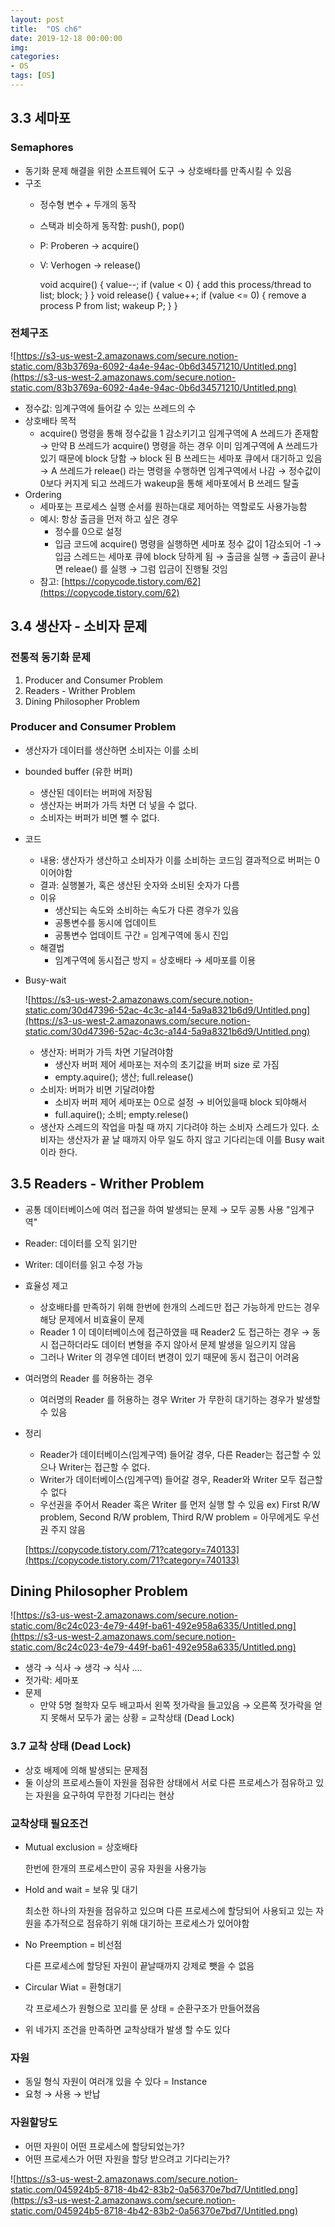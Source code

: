```yaml
---
layout: post
title:  "OS ch6"
date: 2019-12-18 00:00:00
img:
categories:
- OS
tags: [OS]
---
```


## 3.3 세마포

### Semaphores

- 동기화 문제 해결을 위한 소프트웨어 도구  → 상호배타를 만족시킬 수 있음
- 구조
    - 정수형 변수 + 두개의 동작
    - 스택과 비슷하게 동작함: push(), pop()
    - P: Proberen → acquire()
    - V: Verhogen → release()

        void acquire() { 
        	value--;
        	if (value < 0) {
        	add this process/thread to list;
        	block; 
        	}
        }
        void release() {
        	value++;
        	if (value <= 0) {
        	remove a process P from list; wakeup P;
        	} 
        }

### 전체구조

![https://s3-us-west-2.amazonaws.com/secure.notion-static.com/83b3769a-6092-4a4e-94ac-0b6d34571210/Untitled.png](https://s3-us-west-2.amazonaws.com/secure.notion-static.com/83b3769a-6092-4a4e-94ac-0b6d34571210/Untitled.png)

- 정수값: 임계구역에 들어갈 수 있는 쓰레드의 수
- 상호배타 목적
    - acquire()  명령을 통해 정수값을 1 감소키기고 임계구역에 A 쓰레드가 존재함 → 만약 B 쓰레드가 acquire() 명령을 하는 경우 이미 임계구역에 A 쓰레드가 있기 때문에 block 당함 → block 된 B 쓰레드는 세마포 큐에서 대기하고 있음 → A 쓰레드가 releae() 라는 명령을 수행하면 임계구역에서 나감 → 정수값이 0보다 커지게 되고 쓰레드가 wakeup을 통해 세마포에서 B 쓰레드 탈출
- Ordering
    - 세마포는 프로세스 실행 순서를 원하는대로 제어하는 역할로도 사용가능함
    - 예시: 항상 출금을 먼저 하고 싶은 경우
        - 정수를 0으로 설정
        - 입금 코드에 acquire() 명령을 실행하면 세마포 정수 값이 1감소되어 -1 → 입금 스레드는 세마포 큐에 block 당하게 됨 → 출금을 실행 → 출금이 끝나면 releae() 를 실행 → 그럼 입금이 진행될 것임
    - 참고: [https://copycode.tistory.com/62](https://copycode.tistory.com/62)

## 3.4 생산자 - 소비자 문제

### 전통적 동기화 문제

1. Producer and Consumer Problem
2. Readers - Writher Problem
3. Dining Philosopher Problem

### Producer and Consumer Problem

- 생산자가 데이터를 생산하면 소비자는 이를 소비
- bounded buffer (유한 버퍼)
    - 생산된 데이터는 버퍼에 저장됨
    - 생산자는 버퍼가 가득 차면 더 넣을 수 없다.
    - 소비자는 버퍼가 비면 뺄 수 없다.
- 코드
    - 내용: 생산자가 생산하고 소비자가 이를 소비하는 코드임 결과적으로 버퍼는 0 이어야함
    - 결과: 실행불가, 혹은 생산된 숫자와 소비된 숫자가 다름
    - 이유
        - 생산되는 속도와 소비하는 속도가 다른 경우가 있음
        - 공통변수를 동시에 업데이트
        - 공통변수 업데이트 구간 = 임계구역에 동시 진입
    - 해결법
        - 임계구역에 동시접근 방지 = 상호배타 → 세마포를 이용
- Busy-wait

    ![https://s3-us-west-2.amazonaws.com/secure.notion-static.com/30d47396-52ac-4c3c-a144-5a9a8321b6d9/Untitled.png](https://s3-us-west-2.amazonaws.com/secure.notion-static.com/30d47396-52ac-4c3c-a144-5a9a8321b6d9/Untitled.png)

    - 생산자: 버퍼가 가득 차면  기달려야함
        - 생산자 버퍼 제어 세마포는 저수의 초기값을 버퍼 size 로 가짐
        - empty.aquire(); 생산; full.release()
    - 소비자: 버퍼가 비면 기달려야함
        - 소비자 버퍼 제어 세마포는 0으로 설정 → 비어있을때 block  되야해서
        - full.aquire(); 소비; empty.relese()
    - 생산자 스레드의 작업을 마칠 때 까지 기다려야 하는 소비자 스레드가 있다. 소비자는 생산자가 끝 날 때까지 아무 일도 하지 않고 기다리는데 이를 Busy wait 이라 한다.

## 3.5 Readers - Writher Problem

- 공통 데이터베이스에 여러 접근을 하여 발생되는 문제 → 모두 공통 사용 "임계구역"
- Reader: 데이터를 오직 읽기만
- Writer: 데이터를 읽고 수정 가능
- 효율성 제고
    - 상호배타를 만족하기 위해 한번에 한개의 스레드만 접근 가능하게 만드는 경우 해당 문제에서 비효율이 문제
    - Reader 1 이 데이터베이스에 접근하였을 때 Reader2 도 접근하는 경우 → 동시 접근하더라도 데이터 변형을 주지 않아서 문제 발생을 일으키지 않음
    - 그러나  Writer 의 경우엔 데이터 변경이 있기 때문에 동시 접근이 어려움
- 여러명의 Reader 를 허용하는 경우
    - 여러명의  Reader 를 허용하는 경우 Writer 가 무한히 대기하는 경우가 발생할 수 있음
- 정리
    - Reader가 데이터베이스(임계구역) 들어갈 경우, 다른 Reader는 접근할 수 있으나 Writer는 접근할 수 없다.
    - Writer가 데이터베이스(임계구역) 들어갈 경우, Reader와 Writer 모두 접근할 수 없다
    - 우선권을 주어서 Reader 혹은 Writer 를 먼저 실행 할 수 있음 ex) First R/W  problem, Second R/W problem, Third R/W problem = 아무에게도 우선권 주지 않음

    [https://copycode.tistory.com/71?category=740133](https://copycode.tistory.com/71?category=740133)

## Dining Philosopher Problem

![https://s3-us-west-2.amazonaws.com/secure.notion-static.com/8c24c023-4e79-449f-ba61-492e958a6335/Untitled.png](https://s3-us-west-2.amazonaws.com/secure.notion-static.com/8c24c023-4e79-449f-ba61-492e958a6335/Untitled.png)

- 생각 → 식사 → 생각 → 식사 ....
- 젓가락: 세마포
- 문제
    - 만약 5명 철학자 모두 배고파서 왼쪽 젓가락을 들고있음 → 오른쪽 젓가락을 얻지 못해서 모두가 굶는 상황  = 교착상태 (Dead Lock)

### 3.7 교착 상태  (Dead Lock)

- 상호 배제에 의해 발생되는 문제점
- 둘 이상의 프로세스들이 자원을 점유한 상태에서 서로 다른 프로세스가 점유하고 있는 자원을 요구하여 무한정 기다리는 현상

### 교착상태 필요조건

- Mutual exclusion = 상호배타

    한번에 한개의 프로세스만이 공유 자원을 사용가능 

- Hold and wait = 보유 및  대기

    최소한 하나의 자원을 점유하고 있으며 다른 프로세스에 할당되어 사용되고 있는 자원을 추가적으로  점유하기 위해 대기하는 프로세스가 있어야함 

- No Preemption =  비선점

     다른 프로세스에 할당된 자원이 끝날때까지 강제로 뺏을 수 없음 

- Circular Wiat =  환형대기

    각 프로세스가 원형으로 꼬리를 문 상태 = 순환구조가 만들어졌음

- 위 네가지 조건을 만족하면 교착상태가 발생 할 수도 있다

### 자원

- 동일 형식 자원이 여러개 있을 수 있다 = Instance
- 요청 → 사용 → 반납

### 자원할당도

- 어떤 자원이 어떤 프로세스에 할당되었는가?
- 어떤 프로세스가 어떤 자원을 할당 받으려고 기다리는가?

![https://s3-us-west-2.amazonaws.com/secure.notion-static.com/045924b5-8718-4b42-83b2-0a56370e7bd7/Untitled.png](https://s3-us-west-2.amazonaws.com/secure.notion-static.com/045924b5-8718-4b42-83b2-0a56370e7bd7/Untitled.png)